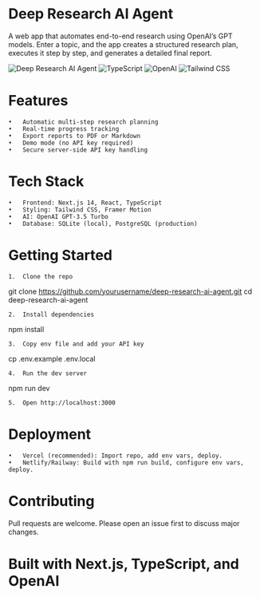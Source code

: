 # Deep Research AI Agent

A web app that automates end-to-end research using OpenAI’s GPT models. Enter a topic, and the app creates a structured research plan, executes it step by step, and generates a detailed final report.

![Deep Research AI Agent](https://img.shields.io/badge/Next.js-14-black?logo=next.js&logoColor=white)
![TypeScript](https://img.shields.io/badge/TypeScript-5-blue?logo=typescript&logoColor=white)
![OpenAI](https://img.shields.io/badge/OpenAI-GPT--3.5-green?logo=openai&logoColor=white)
![Tailwind CSS](https://img.shields.io/badge/Tailwind-3-38B2AC?logo=tailwind-css&logoColor=white)


# Features
	•	Automatic multi-step research planning
	•	Real-time progress tracking
	•	Export reports to PDF or Markdown
	•	Demo mode (no API key required)
	•	Secure server-side API key handling

# Tech Stack
	•	Frontend: Next.js 14, React, TypeScript
	•	Styling: Tailwind CSS, Framer Motion
	•	AI: OpenAI GPT-3.5 Turbo
	•	Database: SQLite (local), PostgreSQL (production)

# Getting Started
	1.	Clone the repo

git clone https://github.com/yourusername/deep-research-ai-agent.git
cd deep-research-ai-agent


	2.	Install dependencies

npm install


	3.	Copy env file and add your API key

cp .env.example .env.local


	4.	Run the dev server

npm run dev


	5.	Open http://localhost:3000

# Deployment
	•	Vercel (recommended): Import repo, add env vars, deploy.
	•	Netlify/Railway: Build with npm run build, configure env vars, deploy.

# Contributing

Pull requests are welcome. Please open an issue first to discuss major changes.


# Built with Next.js, TypeScript, and OpenAI
